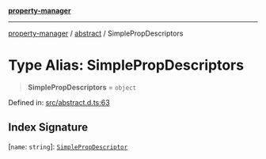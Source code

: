 [**property-manager**](../../README.md)

***

[property-manager](../../modules.md) / [abstract](../README.md) / SimplePropDescriptors

# Type Alias: SimplePropDescriptors

> **SimplePropDescriptors** = `object`

Defined in: [src/abstract.d.ts:63](https://github.com/snowyu/property-manager.js/blob/0a26f8ac8272cf662455db6a79ab5298188a6840/src/abstract.d.ts#L63)

## Index Signature

\[`name`: `string`\]: [`SimplePropDescriptor`](SimplePropDescriptor.md)
